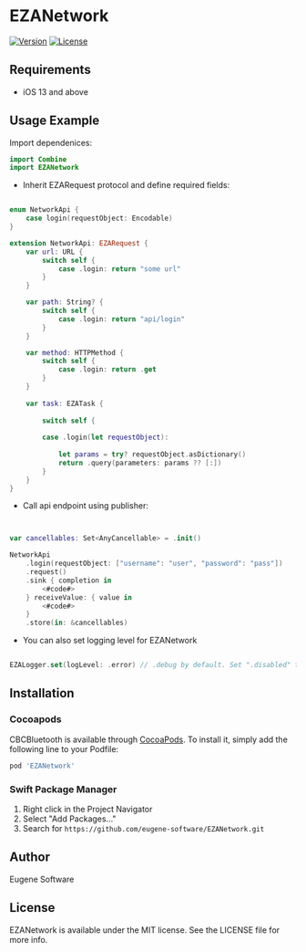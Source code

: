# EZANetwork
[![Version](https://img.shields.io/cocoapods/v/EZANetwork.svg?style=flat-square)](https://cocoapods.org/pods/EZANetwork)
[![License](https://img.shields.io/cocoapods/l/EZANetwork.svg?style=flat-square)](https://cocoapods.org/pods/EZANetwork)

## Requirements 

- iOS 13 and above

## Usage Example

Import dependenices:

```swift
import Combine
import EZANetwork
```

- Inherit EZARequest protocol and define required fields:

```swift

enum NetworkApi {
    case login(requestObject: Encodable)
}

extension NetworkApi: EZARequest {
    var url: URL {
        switch self {
            case .login: return "some url"
        }
    }

    var path: String? {
        switch self {
            case .login: return "api/login"
        }
    }

    var method: HTTPMethod {
        switch self {
            case .login: return .get
        }
    }
    
    var task: EZATask {
        
        switch self {
            
        case .login(let requestObject):
            
            let params = try? requestObject.asDictionary()
            return .query(parameters: params ?? [:])
        }
    }
}
```

- Call api endpoint using publisher:

```swift


var cancellables: Set<AnyCancellable> = .init()

NetworkApi
    .login(requestObject: ["username": "user", "password": "pass"])
    .request()
    .sink { completion in
        <#code#>
    } receiveValue: { value in
        <#code#>
    }
    .store(in: &cancellables)
```

- You can also set logging level for EZANetwork

```swift

EZALogger.set(logLevel: .error) // .debug by default. Set ".disabled" to disable all logs
```

## Installation

### Cocoapods
CBCBluetooth is available through [CocoaPods](https://cocoapods.org). To install
it, simply add the following line to your Podfile:

```ruby
pod 'EZANetwork'
```
### Swift Package Manager
1. Right click in the Project Navigator
2. Select "Add Packages..."
3. Search for ```https://github.com/eugene-software/EZANetwork.git```

## Author

Eugene Software

## License

EZANetwork is available under the MIT license. See the LICENSE file for more info.
